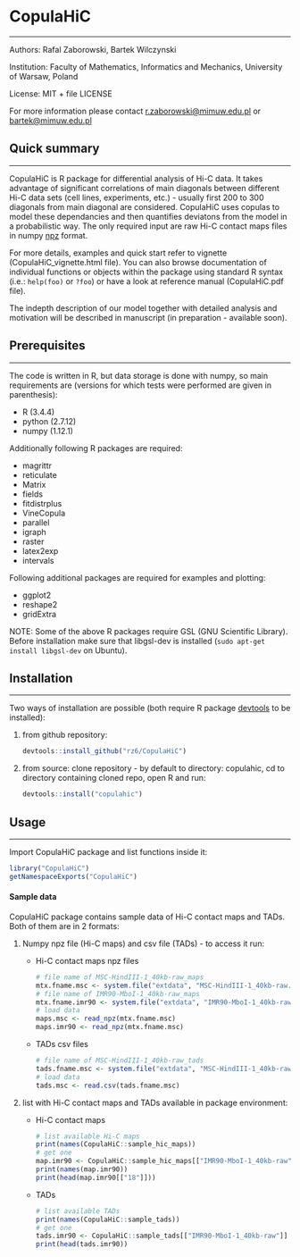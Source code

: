 # CopulaHiC #
------------------------------

Authors: Rafal Zaborowski, Bartek Wilczynski

Institution: Faculty of Mathematics, Informatics and Mechanics, University of Warsaw, Poland

License: MIT + file LICENSE

For more information please contact r.zaborowski@mimuw.edu.pl or bartek@mimuw.edu.pl

## Quick summary ##
-------------------

CopulaHiC is R package for differential analysis of Hi-C data. It takes advantage of significant correlations of main diagonals between different Hi-C data sets (cell lines, experiments, etc.) - usually first 200 to 300 diagonals from main diagonal are considered. CopulaHiC uses copulas to model these dependancies and then quantifies deviatons from the model in a probabilistic way. The only required input are raw Hi-C contact maps files in numpy [npz](https://kite.com/python/docs/numpy.lib.npyio.NpzFile) format.

For more details, examples and quick start refer to vignette (CopulaHiC_vignette.html file). You can also browse documentation of individual functions or objects within the package using standard R syntax (i.e.: `help(foo)` or `?foo`) or have a look at reference manual (CopulaHiC.pdf file).

The indepth description of our model together with detailed analysis and motivation will be described in manuscript (in preparation - available soon).

## Prerequisites ##
-------------------

The code is written in R, but data storage is done with numpy, so main requirements are (versions for which tests were performed are given in parenthesis):

*  R (3.4.4)
*  python (2.7.12)
*  numpy (1.12.1)

Additionally following R packages are required:

*  magrittr
*  reticulate
*  Matrix
*  fields
*  fitdistrplus
*  VineCopula
*  parallel
*  igraph
*  raster
*  latex2exp
*  intervals

Following additional packages are required for examples and plotting:

*  ggplot2
*  reshape2
*  gridExtra

NOTE: Some of the above R packages require GSL (GNU Scientific Library). Before installation make sure that libgsl-dev is installed (`sudo apt-get install libgsl-dev` on Ubuntu).

## Installation ##
-------------------

Two ways of installation are possible (both require R package [devtools](https://cran.r-project.org/web/packages/devtools/index.html) to be installed):

1. from github repository:

    ```r
    devtools::install_github("rz6/CopulaHiC")
    ```

2. from source: clone repository - by default to directory: copulahic, cd to directory containing cloned repo, open R and run:
 
    ```r
    devtools::install("copulahic")
    ```
    
## Usage ##
-----------

Import CopulaHiC package and list functions inside it:

```r
library("CopulaHiC")
getNamespaceExports("CopulaHiC")
```

#### Sample data ####

CopulaHiC package contains sample data of Hi-C contact maps and TADs. Both of them are in 2 formats:  

1. Numpy npz file (Hi-C maps) and csv file (TADs) - to access it run:

    * Hi-C contact maps npz files

        ```r
        # file name of MSC-HindIII-1_40kb-raw_maps
        mtx.fname.msc <- system.file("extdata", "MSC-HindIII-1_40kb-raw.npz", package = "CopulaHiC", mustWork = TRUE)
        # file name of IMR90-MboI-1_40kb-raw_maps
        mtx.fname.imr90 <- system.file("extdata", "IMR90-MboI-1_40kb-raw.npz", package = "CopulaHiC", mustWork = TRUE)
        # load data
        maps.msc <- read_npz(mtx.fname.msc)
        maps.imr90 <- read_npz(mtx.fname.msc)
        ```

    * TADs csv files

        ```r
        # file name of MSC-HindIII-1_40kb-raw_tads
        tads.fname.msc <- system.file("extdata", "MSC-HindIII-1_40kb-raw.tadIS", package = "CopulaHiC", mustWork = TRUE)
        # load data
        tads.msc <- read.csv(tads.fname.msc)
        ```

2. list with Hi-C contact maps and TADs available in package environment:

    * Hi-C contact maps

        ```r
        # list available Hi-C maps
        print(names(CopulaHiC::sample_hic_maps))
        # get one
        map.imr90 <- CopulaHiC::sample_hic_maps[["IMR90-MboI-1_40kb-raw"]]
        print(names(map.imr90))
        print(head(map.imr90[["18"]]))
        ```

    * TADs

        ```r
        # list available TADs
        print(names(CopulaHiC::sample_tads))
        # get one
        tads.imr90 <- CopulaHiC::sample_tads[["IMR90-MboI-1_40kb-raw"]]
        print(head(tads.imr90))
        ```


